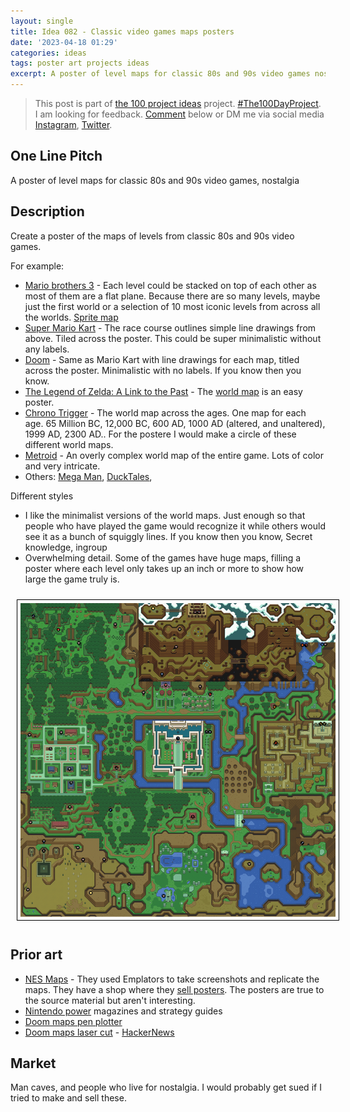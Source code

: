 ```yaml
---
layout: single
title: Idea 082 - Classic video games maps posters
date: '2023-04-18 01:29'
categories: ideas
tags: poster art projects ideas
excerpt: A poster of level maps for classic 80s and 90s video games nostalgia
---
```


> This post is part of [the 100 project ideas](https://blog.abluestar.com/projects/2023-100-ideas/) project. [#The100DayProject](https://www.the100dayproject.org/). I am looking for feedback. <a href='#utterances-comments'>Comment</a> below or DM me via social media <a href="https://instagram.com/funvill" rel="nofollow noopener noreferrer"><i class="fab fa-fw fa-instagram" aria-hidden="true"></i><span class="label">Instagram</span></a>, <a href="https://twitter.com/funvill" rel="nofollow noopener noreferrer"><i class="fab fa-fw fa-twitter" aria-hidden="true"></i><span class="label">Twitter</span></a>.

## One Line Pitch

A poster of level maps for classic 80s and 90s video games, nostalgia

## Description

Create a poster of the maps of levels from classic 80s and 90s video games.

For example:

- [Mario brothers 3](https://en.wikipedia.org/wiki/Super_Mario_Bros._3) - Each level could be stacked on top of each other as most of them are a flat plane. Because there are so many levels, maybe just the first world or a selection of 10 most iconic levels from across all the worlds. [Sprite map](https://www.nesmaps.com/maps/SuperMarioBrothers3/SuperMarioBrothers3.html)
- [Super Mario Kart](https://www.mariowiki.com/Super_Mario_Kart) - The race course outlines simple line drawings from above. Tiled across the poster. This could be super minimalistic without any labels.
- [Doom](https://www.classicdoom.com/doommaps.htm) - Same as Mario Kart with line drawings for each map, titled across the poster. Minimalistic with no labels. If you know then you know.
- [The Legend of Zelda: A Link to the Past](https://en.wikipedia.org/wiki/The_Legend_of_Zelda:_A_Link_to_the_Past) - The [world map](https://mikesrpgcenter.com/zelda3/maps.html) is an easy poster.
- [Chrono Trigger](https://en.wikipedia.org/wiki/Chrono_Trigger) - The world map across the ages. One map for each age. 65 Million BC, 12,000 BC, 600 AD, 1000 AD (altered, and unaltered), 1999 AD, 2300 AD.. For the postere I would make a circle of these different world maps. 
- [Metroid](https://en.wikipedia.org/wiki/Metroid) - An overly complex world map of the entire game. Lots of color and very intricate.
- Others: [Mega Man](https://en.wikipedia.org/wiki/Mega_Man), [DuckTales](https://en.wikipedia.org/wiki/DuckTales),

Different styles

- I like the minimalist versions of the world maps. Just enough so that people who have played the game would recognize it while others would see it as a bunch of squiggly lines. If you know then you know, Secret knowledge, ingroup
- Overwhelming detail. Some of the games have huge maps, filling a poster where each level only takes up an inch or more to show how large the game truly is.

<img src='\public\uploads\2023\the-legend-of-zelda.png' alt='the-legend-of-zelda' title='the-legend-of-zelda' style="margin: 10px; border: 1px solid black; padding: 5px">

## Prior art

- [NES Maps](https://www.nesmaps.com/) - They used Emplators to take screenshots and replicate the maps. They have a shop where they [sell posters](https://shop.nesmaps.com/). The posters are true to the source material but aren't interesting.
- [Nintendo power](https://en.wikipedia.org/wiki/Nintendo_Power) magazines and strategy guides
- [Doom maps pen plotter](https://twitter.com/liviopacifico/status/1396540463432146944)
- [Doom maps laser cut](https://theor.xyz/doom-maps-laser-cut/) - [HackerNews](https://news.ycombinator.com/item?id=35578765)

## Market

Man caves, and people who live for nostalgia. I would probably get sued if I tried to make and sell these.
